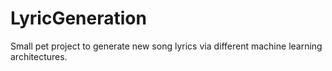 # LyricGeneration
Small pet project to generate new song lyrics via different machine learning architectures.
